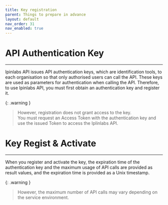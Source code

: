 ```yaml
---
title: Key registration
parent: Things to prepare in advance
layout: default
nav_order: 31
nav_enabled: true
---
```


# API Authentication Key
---

Ipinlabs API issues API authentication keys, which are identification tools, to each organisation so that only authorised users can call the API.
These keys are used as parameters for authentication when calling the API.
Therefore, to use Ipinlabs API, you must first obtain an authentication key and register it.

{: .warning }
> However, registration does not grant access to the key.  
> You must request an Access Token with the authentication key and use the issued Token to access the Iplinlabs API.

# Key Regist & Activate
---

When you register and activate the key, the expiration time of the authentication key and the maximum usage of API calls are provided as result values, and the expiration time is provided as a Unix timestamp.

{: .warning }
> However, the maximum number of API calls may vary depending on the service environment.